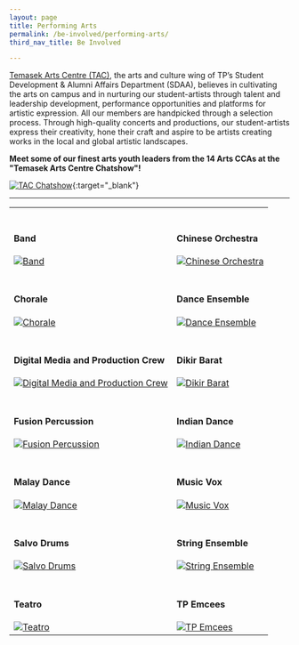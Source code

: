 ```yaml
---
layout: page
title: Performing Arts
permalink: /be-involved/performing-arts/
third_nav_title: Be Involved

---
```


[Temasek Arts Centre (TAC)](/be-entertained/temasek-arts-centre/), the arts and culture wing of TP’s Student Development & Alumni Affairs Department (SDAA), believes in cultivating the arts on campus and in nurturing our student-artists through talent and leadership development, performance opportunities and platforms for artistic expression. All our members are handpicked through a selection process. Through high-quality concerts and productions, our student-artists express their creativity, hone their craft and aspire to be artists creating works in the local and global artistic landscapes.

**Meet some of our finest arts youth leaders from the 14 Arts CCAs at the "Temasek Arts Centre Chatshow"!**

[![TAC Chatshow]({{site.baseurl}}/images/BeInvolved-TACChatShow1.png)](https://www.youtube.com/watch?v=H6hoTX7b-5E&feature=youtu.be){:target="_blank"}

---

<div>
    <table>
        <tr>
            <td style="max-width:49%; vertical-align:bottom; border:none"><br><h4>Band</h4>
                <a href="{{site.baseurl}}/performing_arts/band/">
                    <image src="{{site.baseurl}}/images/CCA_band.jpg" style="display:block;margin-left:auto;margin-right:auto;" alt="Band">
                    </image>
                </a>
            </td>
            <td style="max-width:49%; vertical-align:bottom; border:none"><br><h4>Chinese Orchestra</h4>
                <a href="{{site.baseurl}}/performing_arts/chinese_orchestra/">
                    <image src="{{site.baseurl}}/images/CCA_chinese_orchestra.jpg" style="display:block;margin-left:auto;margin-right:auto;" alt="Chinese Orchestra">
                    </image>
                </a>
            </td>
        </tr>
        <tr>
            <td style="max-width:49%; vertical-align:bottom; border:none"><br><h4>Chorale</h4>
                <a href="{{site.baseurl}}/performing_arts/chorale/">
                    <image src="{{site.baseurl}}/images/CCA_chorale.jpg" style="display:block;margin-left:auto;margin-right:auto;" alt="Chorale">
                    </image>
                </a>
            </td>
            <td style="max-width:49%; vertical-align:bottom; border:none"><br><h4>Dance Ensemble</h4>
                <a href="{{site.baseurl}}/performing_arts/dance_ensemble/">
                    <image src="{{site.baseurl}}/images/CCA_dance_ensemble.jpg" style="display:block;margin-left:auto;margin-right:auto;" alt="Dance Ensemble">
                    </image>
                </a>
            </td>
        </tr>
        <tr>
            <td style="max-width:49%; vertical-align:bottom; border:none"><br><h4>Digital Media and Production Crew</h4>
                <a href="{{site.baseurl}}/performing_arts/digital_media/">
                    <image src="{{site.baseurl}}/images/CCA_digital_media.jpg" style="display:block;margin-left:auto;margin-right:auto;" alt="Digital Media and Production Crew">
                    </image>
                </a>
            </td>
            <td style="max-width:49%; vertical-align:bottom; border:none"><br><h4>Dikir Barat</h4>
                <a href="{{site.baseurl}}/performing_arts/dikir_barat/">
                    <image src="{{site.baseurl}}/images/CCA_dikir_barat.jpg" style="display:block;margin-left:auto;margin-right:auto;" alt="Dikir Barat">
                    </image>
                </a>
            </td>
        </tr>
        <tr>
            <td style="max-width:49%; vertical-align:bottom; border:none"><br><h4>Fusion Percussion</h4>
                <a href="{{site.baseurl}}/performing_arts/fusion_percussion/">
                    <image src="{{site.baseurl}}/images/CCA_fusion_percussion.jpg" style="display:block;margin-left:auto;margin-right:auto;" alt="Fusion Percussion">
                    </image>
                </a>
            </td>
            <td style="max-width:49%; vertical-align:bottom; border:none"><br><h4>Indian Dance</h4>
                <a href="{{site.baseurl}}/performing_arts/indian_dance/">
                    <image src="{{site.baseurl}}/images/CCA_indian_dance.jpg" style="display:block;margin-left:auto;margin-right:auto;" alt="Indian Dance">
                    </image>
                </a>
            </td>
        </tr>
        <tr>
            <td style="max-width:49%; vertical-align:bottom; border:none"><br><h4>Malay Dance</h4>
                <a href="{{site.baseurl}}/performing_arts/malay_dance/">
                    <image src="{{site.baseurl}}/images/CCA_malay_dance.jpg" style="display:block;margin-left:auto;margin-right:auto;" alt="Malay Dance">
                    </image>
                </a>
            </td>
            <td style="max-width:49%; vertical-align:bottom; border:none"><br><h4>Music Vox</h4>
                <a href="{{site.baseurl}}/performing_arts/music_vox/">
                    <image src="{{site.baseurl}}/images/CCA_music_vox.jpg" style="display:block;margin-left:auto;margin-right:auto;" alt="Music Vox">
                    </image>
                </a>
            </td>
        </tr>
        <tr>
            <td style="max-width:49%; vertical-align:bottom; border:none"><br><h4>Salvo Drums</h4>
                <a href="{{site.baseurl}}/performing_arts/salvo_drums/">
                    <image src="{{site.baseurl}}/images/CCA_salvo_drums.jpg" style="display:block;margin-left:auto;margin-right:auto;" alt="Salvo Drums">
                    </image>
                </a>
            </td>
            <td style="max-width:49%; vertical-align:bottom; border:none"><br><h4>String Ensemble</h4>
                <a href="{{site.baseurl}}/performing_arts/string_ensemble/">
                    <image src="{{site.baseurl}}/images/CCA_string_ensemble.jpg" style="display:block;margin-left:auto;margin-right:auto;" alt="String Ensemble">
                    </image>
                </a>
            </td>
        </tr>
        <tr>
            <td style="max-width:49%; vertical-align:bottom; border:none"><br><h4>Teatro</h4>
                <a href="{{site.baseurl}}/performing_arts/teatro/">
                    <image src="{{site.baseurl}}/images/CCA_teatro.jpg" style="display:block;margin-left:auto;margin-right:auto;" alt="Teatro">
                    </image>
                </a>
            </td>
            <td style="max-width:49%; vertical-align:bottom; border:none"><br><h4>TP Emcees</h4>
                <a href="{{site.baseurl}}/performing_arts/tp_emcees/">
                    <image src="{{site.baseurl}}/images/CCA_tp_emcees.jpg" style="display:block;margin-left:auto;margin-right:auto;" alt="TP Emcees">
                    </image>
                </a>
            </td>
        </tr>
    </table>
</div>
